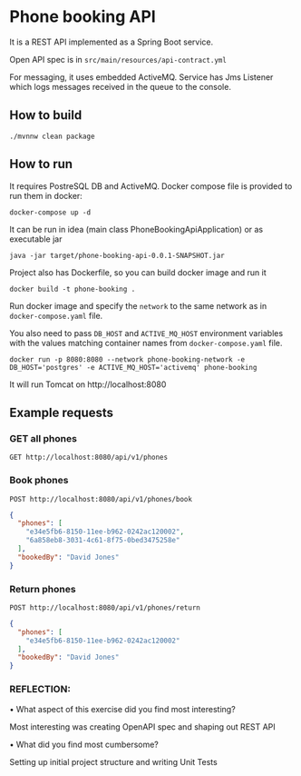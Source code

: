 # Phone booking API

It is a REST API implemented as a Spring Boot service.

Open API spec is in `src/main/resources/api-contract.yml`

For messaging, it uses embedded ActiveMQ.
Service has Jms Listener which logs messages received in the queue to the console.

## How to build

```
./mvnnw clean package
```

## How to run

It requires PostreSQL DB and ActiveMQ. Docker compose file is provided to run them in docker:
```
docker-compose up -d
```


It can be run in idea (main class PhoneBookingApiApplication) or as executable jar

```
java -jar target/phone-booking-api-0.0.1-SNAPSHOT.jar
```

Project also has Dockerfile, so you can build docker image and run it
```
docker build -t phone-booking .
```
Run docker image and specify the `network` to the same network as in `docker-compose.yaml` file.

You also need to pass `DB_HOST` and `ACTIVE_MQ_HOST` environment variables 
with the values matching container names from `docker-compose.yaml` file. 
```
docker run -p 8080:8080 --network phone-booking-network -e DB_HOST='postgres' -e ACTIVE_MQ_HOST='activemq' phone-booking
```

It will run Tomcat on http://localhost:8080

## Example requests

### GET all phones

```
GET http://localhost:8080/api/v1/phones
```

### Book phones

```
POST http://localhost:8080/api/v1/phones/book
```

```json
{
  "phones": [
    "e34e5fb6-8150-11ee-b962-0242ac120002",
    "6a858eb8-3031-4c61-8f75-0bed3475258e"
  ],
  "bookedBy": "David Jones"
}
```

### Return phones

```
POST http://localhost:8080/api/v1/phones/return
```

```json
{
  "phones": [
    "e34e5fb6-8150-11ee-b962-0242ac120002"
  ],
  "bookedBy": "David Jones"
}
```

### REFLECTION:
• What aspect of this exercise did you find most interesting?

Most interesting was creating OpenAPI spec and shaping out REST API

• What did you find most cumbersome?

Setting up initial project structure and writing Unit Tests